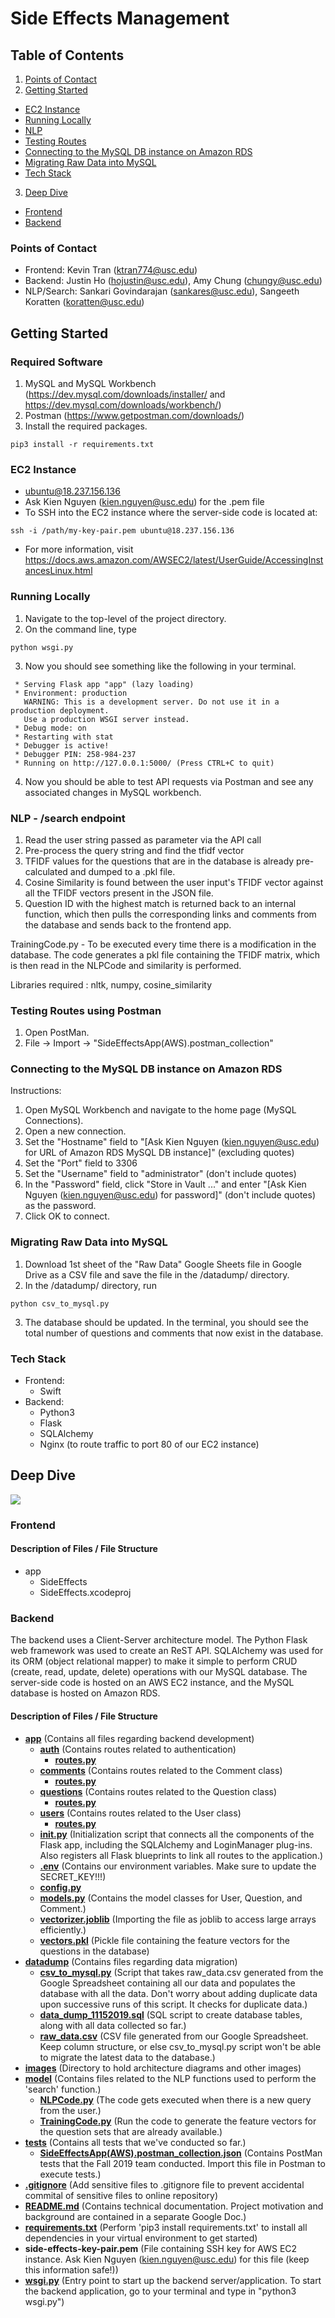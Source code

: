 # Side Effects Management
## Table of Contents
1. [Points of Contact](#poc)
2. [Getting Started](#getting-started)
  - [EC2 Instance](#ec2)
  - [Running Locally](#running-locally)
  - [NLP](#nlp)
  - [Testing Routes](#testing-routes)
  - [Connecting to the MySQL DB instance on Amazon RDS ](#connect-rds)
  - [Migrating Raw Data into MySQL](#migrate-data)
  - [Tech Stack](#tech-stack)
3. [Deep Dive](#deep-dive)
  - [Frontend](#frontend)
  - [Backend](#backend)        

<a name="poc"></a>
### Points of Contact
- Frontend: Kevin Tran (ktran774@usc.edu)
- Backend: Justin Ho (hojustin@usc.edu), Amy Chung (chungy@usc.edu)
- NLP/Search: Sankari Govindarajan (sankares@usc.edu), Sangeeth Koratten (koratten@usc.edu)

<a name="getting-started"></a>
## Getting Started
### Required Software
1. MySQL and MySQL Workbench (https://dev.mysql.com/downloads/installer/ and https://dev.mysql.com/downloads/workbench/)
2. Postman (https://www.getpostman.com/downloads/)
3. Install the required packages.
```
pip3 install -r requirements.txt
```

<a name="ec2"></a>
### EC2 Instance
- ubuntu@18.237.156.136
- Ask Kien Nguyen (kien.nguyen@usc.edu) for the .pem file
- To SSH into the EC2 instance where the server-side code is located at:
```
ssh -i /path/my-key-pair.pem ubuntu@18.237.156.136
```
- For more information, visit https://docs.aws.amazon.com/AWSEC2/latest/UserGuide/AccessingInstancesLinux.html

<a name="running-locally"></a>
### Running Locally
1. Navigate to the top-level of the project directory.
2. On the command line, type
```
python wsgi.py
```
3. Now you should see something like the following in your terminal.
```
 * Serving Flask app "app" (lazy loading)
 * Environment: production
   WARNING: This is a development server. Do not use it in a production deployment.
   Use a production WSGI server instead.
 * Debug mode: on
 * Restarting with stat
 * Debugger is active!
 * Debugger PIN: 258-984-237
 * Running on http://127.0.0.1:5000/ (Press CTRL+C to quit)
 ```
4. Now you should be able to test API requests via Postman and see any associated changes in MySQL workbench.

<a name="nlp"></a>
### NLP - /search endpoint
1. Read the user string passed as parameter via the API call 
2. Pre-process the query string and find the tfidf vector 
3. TFIDF values for the questions that are in the database is already pre-calculated and dumped to a .pkl file.
4. Cosine Similarity is found between the user input's TFIDF vector against all the TFIDF vectors present in the JSON file. 
5. Question ID with the highest match is returned back to an internal function, which then pulls the corresponding links and comments from the database and sends back to the frontend app. 

TrainingCode.py - To be executed every time there is a modification in the database. The code generates a pkl file containing the TFIDF matrix, which is then read in the NLPCode and similarity is performed. 

Libraries required : nltk, numpy, cosine_similarity 

<a name="testing-routes"></a>
### Testing Routes using Postman
1. Open PostMan.
2. File -> Import -> "SideEffectsApp(AWS).postman_collection"

<a name="connect-rds"></a>
### Connecting to the MySQL DB instance on Amazon RDS
Instructions:
1. Open MySQL Workbench and navigate to the home page (MySQL Connections).
2. Open a new connection.
3. Set the "Hostname" field to "[Ask Kien Nguyen (kien.nguyen@usc.edu) for URL of Amazon RDS MySQL DB instance]" (excluding quotes)
4. Set the "Port" field to 3306
5. Set the "Username" field to "administrator" (don't include quotes)
6. In the "Password" field, click "Store in Vault ..." and enter "[Ask Kien Nguyen (kien.nguyen@usc.edu) for password]" (don't include quotes) as the password.
7. Click OK to connect.
  
<a name="migrate-data"></a>
### Migrating Raw Data into MySQL
1. Download 1st sheet of the "Raw Data" Google Sheets file in Google Drive as a CSV file and save the file in the /datadump/ directory.
2. In the /datadump/ directory, run 
```
python csv_to_mysql.py
```
3. The database should be updated. In the terminal, you should see the total number of questions and comments that now exist in the database.

<a name="tech-stack"></a>
### Tech Stack
- Frontend:
    - Swift
- Backend:
    - Python3
    - Flask
    - SQLAlchemy
    - Nginx (to route traffic to port 80 of our EC2 instance)

<a name="deep-dive"></a>
## Deep Dive
![](/images/backend_architecture_diagram_103019.png)
<a name="frontend"></a>
### Frontend

#### Description of Files / File Structure
- app
  - SideEffects
  - SideEffects.xcodeproj

<a name="backend"></a>
### Backend
The backend uses a Client-Server architecture model. The Python Flask web framework was used to create an ReST API. SQLAlchemy was used for its ORM (object relational mapper) to make it simple to perform CRUD (create, read, update, delete) operations with our MySQL database. The server-side code is hosted on an AWS EC2 instance, and the MySQL database is hosted on Amazon RDS. 

#### Description of Files / File Structure
- [**app**](app/) (Contains all files regarding backend development)
  - [**auth**](app/auth/) (Contains routes related to authentication)
    - [**routes.py**](app/auth/routes.py)
  - [**comments**](app/comments/) (Contains routes related to the Comment class)
    - [**routes.py**](app/comments/routes.py)
  - [**questions**](app/questions/) (Contains routes related to the Question class)
    - [**routes.py**](app/questions/routes.py)
  - [**users**](app/users/) (Contains routes related to the User class)
    - [**routes.py**](app/users/routes.py)
  - [**__init__.py**](app/__init__.py) (Initialization script that connects all the components of the Flask app, including the SQLAlchemy and LoginManager plug-ins. Also registers all Flask blueprints to link all routes to the application.)
  - [**.env**](app/.env) (Contains our environment variables. Make sure to update the SECRET_KEY!!!)
  - [**config.py**](app/config.py)
  - [**models.py**](app/models.py) (Contains the model classes for User, Question, and Comment.)
  - [**vectorizer.joblib**](app/vectorizer.joblib) (Importing the file as joblib to access large arrays efficiently.)
  - [**vectors.pkl**](app/vectors.pkl) (Pickle file containing the feature vectors for the questions in the database)
- [**datadump**](datadump/) (Contains files regarding data migration)
  - [**csv_to_mysql.py**](datadump/csv_to_mysql.py) (Script that takes raw_data.csv generated from the Google Spreadsheet containing all our data and populates the database with all the data. Don't worry about adding duplicate data upon successive runs of this script. It checks for duplicate data.)
  - [**data_dump_11152019.sql**](datadump/data_dump_11152019.sql) (SQL script to create database tables, along with all data collected so far.)
  - [**raw_data.csv**](datadump/raw_data.csv) (CSV file generated from our Google Spreadsheet. Keep column structure, or else csv_to_mysql.py script won't be able to migrate the latest data to the database.)
- [**images**](images/) (Directory to hold architecture diagrams and other images)  
- [**model**](model/) (Contains files related to the NLP functions used to perform the 'search' function.)
  - [**NLPCode.py**](model/NLPCode.py) (The code gets executed when there is a new query from the user.)
  - [**TrainingCode.py**](model/TrainingCode.py) (Run the code to generate the feature vectors for the question sets that are already available.)
- [**tests**](tests/) (Contains all tests that we've conducted so far.)
  - [**SideEffectsApp(AWS).postman_collection.json**](test/SideEffectsApp(AWS).postman_collection.json) (Contains PostMan tests that the Fall 2019 team conducted. Import this file in Postman to execute tests.)
- [**.gitignore**](.gitignore) (Add sensitive files to .gitignore file to prevent accidental commital of sensitive files to online repository)
- [**README.md**](README.md) (Contains technical documentation. Project motivation and background are contained in a separate Google Doc.)
- [**requirements.txt**](requirements.txt) (Perform 'pip3 install requirements.txt' to install all dependencies in your virtual environment to get started)
- **side-effects-key-pair.pem** (File containing SSH key for AWS EC2 instance. Ask Kien Nguyen (kien.nguyen@usc.edu) for this file (keep this information safe!))
- [**wsgi.py**](wsgi.py) (Entry point to start up the backend server/application. To start the backend application, go to your terminal and type in "python3 wsgi.py")
